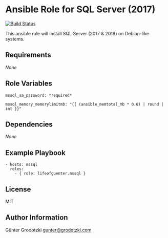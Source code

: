 # Ansible Role for SQL Server (2017)

[![Build Status](https://travis-ci.com/lifeofguenter/ansible-role-mssql.svg?branch=main)](https://travis-ci.com/lifeofguenter/ansible-role-mssql)

This ansible role will install SQL Server (2017 & 2019) on Debian-like systems.

## Requirements

_None_

## Role Variables

```
mssql_sa_password: *required*
```

```
mssql_memory_memorylimitmb: "{{ (ansible_memtotal_mb * 0.8) | round | int }}"
```

## Dependencies

_None_

## Example Playbook

```
- hosts: mssql
  roles:
    - { role: lifeofguenter.mssql }
```

## License

MIT

## Author Information

Günter Grodotzki <gunter@grodotzki.com>
